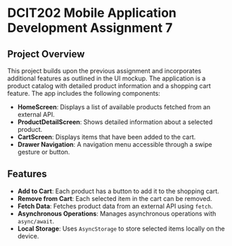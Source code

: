 # DCIT202 Mobile Application Development Assignment 7

## Project Overview

This project builds upon the previous assignment and incorporates additional features as outlined in the UI mockup. The application is a product catalog with detailed product information and a shopping cart feature. The app includes the following components:

- **HomeScreen**: Displays a list of available products fetched from an external API.
- **ProductDetailScreen**: Shows detailed information about a selected product.
- **CartScreen**: Displays items that have been added to the cart.
- **Drawer Navigation**: A navigation menu accessible through a swipe gesture or button.

## Features

- **Add to Cart**: Each product has a button to add it to the shopping cart.
- **Remove from Cart**: Each selected item in the cart can be removed.
- **Fetch Data**: Fetches product data from an external API using `fetch`.
- **Asynchronous Operations**: Manages asynchronous operations with `async/await`.
- **Local Storage**: Uses `AsyncStorage` to store selected items locally on the device.
